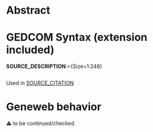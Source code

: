 ﻿# Abstract

# GEDCOM Syntax (extension included)

**SOURCE_DESCRIPTION**:={Size=1:248}
<pre>
</pre>
Used in <a href=Ged.SOURCE_CITATION>SOURCE_CITATION</a><br />

# Geneweb behavior


:warning: to be continued/checked


